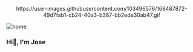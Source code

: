 
<p align="center">https://user-images.githubusercontent.com/103496576/168487872-49d7fab1-cb24-40a3-b387-bb2ede30ab47.gif<img />
 </p>

<img align="center" src="https://statics.vrutal.com/m/4630/463068127e83c14624316e450b477b93.gif" alt="home" />

### Hi👋,  I'm Jose

<!--
**JoseUH/JoseUH** is a ✨ _special_ ✨ repository because its `README.md` (this file) appears on your GitHub profile.

Here are some ideas to get you started:

- 🔭 I’m currently working on ...
- 🌱 I’m currently learning ...
- 👯 I’m looking to collaborate on ...
- 🤔 I’m looking for help with ...
- 💬 Ask me about ...
- 📫 How to reach me: ...
- 😄 Pronouns: ...
- ⚡ Fun fact: ...
-->
